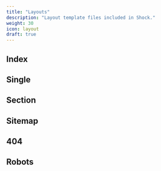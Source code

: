 ```yaml
---
title: "Layouts"
description: "Layout template files included in Shock."
weight: 30
icon: layout
draft: true
---
```


## Index

## Single

## Section

## Sitemap

## 404

## Robots
